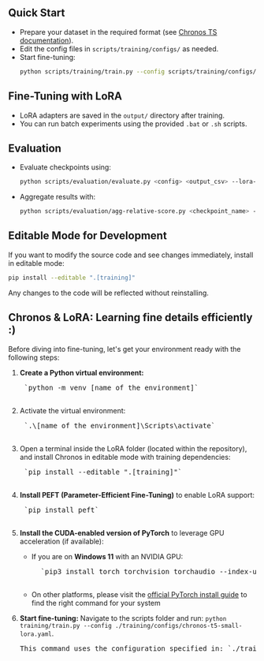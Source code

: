 ## Quick Start

- Prepare your dataset in the required format (see [Chronos TS documentation](https://github.com/amazon-science/chronos-forecasting)).
- Edit the config files in `scripts/training/configs/` as needed.
- Start fine-tuning:
    ```sh
    python scripts/training/train.py --config scripts/training/configs/chronos-t5-small-lora.yaml
    ```

## Fine-Tuning with LoRA

- LoRA adapters are saved in the `output/` directory after training.
- You can run batch experiments using the provided `.bat` or `.sh` scripts.

## Evaluation

- Evaluate checkpoints using:
    ```sh
    python scripts/evaluation/evaluate.py <config> <output_csv> --lora-model-id <checkpoint_dir> --batch-size 32 --device cuda:0 --num-samples 20
    ```
- Aggregate results with:
    ```sh
    python scripts/evaluation/agg-relative-score.py <checkpoint_name> --results-dir scripts/evaluation/results_max_step_exp
    ```

## Editable Mode for Development

If you want to modify the source code and see changes immediately, install in editable mode:
```sh
pip install --editable ".[training]"
```
Any changes to the code will be reflected without reinstalling.


## Chronos & LoRA: Learning fine details efficiently :)
Before diving into fine-tuning, let's get your environment ready with the following steps:
1. **Create a Python virtual environment:**
    <pre>
    `python -m venv [name of the environment]`
    </pre>

2. Activate the virtual environment:
    <pre>
    `.\[name of the environment]\Scripts\activate`
    </pre>
3. Open a terminal inside the LoRA folder (located within the repository), and install Chronos in editable mode with training dependencies:
    <pre>
    `pip install --editable ".[training]"`
    </pre>
4. **Install PEFT (Parameter-Efficient Fine-Tuning)** to enable LoRA support: 
    <pre>
    `pip install peft`
    </pre>
5. **Install the CUDA-enabled version of PyTorch** to leverage GPU acceleration (if available): 
    - If you are on **Windows 11** with an NVIDIA GPU: 
    <pre>
        `pip3 install torch torchvision torchaudio --index-url https://download.pytorch.org/whl/cu128`
    </pre>
    - On other platforms, please visit the [official PyTorch install guide](https://pytorch.org/get-started/locally/) to find the right command for your system
6. **Start fine-tuning:** Navigate to the scripts folder and run:
`python training/train.py --config ./training/configs/chronos-t5-small-lora.yaml`.
    <pre>
   This command uses the configuration specified in: `./training/configs/chronos-t5-small-lora.yaml`
    </pre>